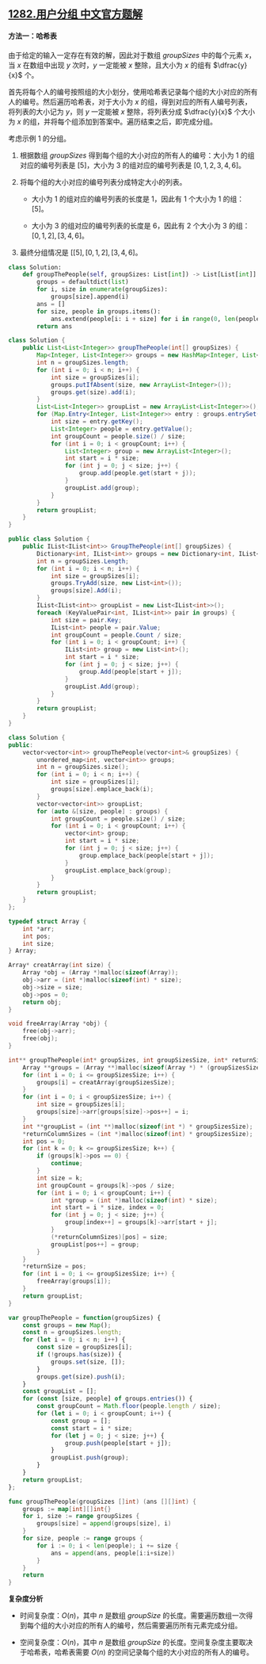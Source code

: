 ## [1282.用户分组 中文官方题解](https://leetcode.cn/problems/group-the-people-given-the-group-size-they-belong-to/solutions/100000/yong-hu-fen-zu-by-leetcode-solution)

#### 方法一：哈希表

由于给定的输入一定存在有效的解，因此对于数组 $\textit{groupSizes}$ 中的每个元素 $x$，当 $x$ 在数组中出现 $y$ 次时，$y$ 一定能被 $x$ 整除，且大小为 $x$ 的组有 $\dfrac{y}{x}$ 个。

首先将每个人的编号按照组的大小划分，使用哈希表记录每个组的大小对应的所有人的编号。然后遍历哈希表，对于大小为 $x$ 的组，得到对应的所有人编号列表，将列表的大小记为 $y$，则 $y$ 一定能被 $x$ 整除，将列表分成 $\dfrac{y}{x}$ 个大小为 $x$ 的组，并将每个组添加到答案中。遍历结束之后，即完成分组。

考虑示例 1 的分组。

1. 根据数组 $\textit{groupSizes}$ 得到每个组的大小对应的所有人的编号：大小为 $1$ 的组对应的编号列表是 $[5]$，大小为 $3$ 的组对应的编号列表是 $[0, 1, 2, 3, 4, 6]$。

2. 将每个组的大小对应的编号列表分成特定大小的列表。

   - 大小为 $1$ 的组对应的编号列表的长度是 $1$，因此有 $1$ 个大小为 $1$ 的组：$[5]$。

   - 大小为 $3$ 的组对应的编号列表的长度是 $6$，因此有 $2$ 个大小为 $3$ 的组：$[0, 1, 2], [3, 4, 6]$。

3. 最终分组情况是 $[[5], [0, 1, 2], [3, 4, 6]$。

```Python [sol1-Python3]
class Solution:
    def groupThePeople(self, groupSizes: List[int]) -> List[List[int]]:
        groups = defaultdict(list)
        for i, size in enumerate(groupSizes):
            groups[size].append(i)
        ans = []
        for size, people in groups.items():
            ans.extend(people[i: i + size] for i in range(0, len(people), size))
        return ans
```

```Java [sol1-Java]
class Solution {
    public List<List<Integer>> groupThePeople(int[] groupSizes) {
        Map<Integer, List<Integer>> groups = new HashMap<Integer, List<Integer>>();
        int n = groupSizes.length;
        for (int i = 0; i < n; i++) {
            int size = groupSizes[i];
            groups.putIfAbsent(size, new ArrayList<Integer>());
            groups.get(size).add(i);
        }
        List<List<Integer>> groupList = new ArrayList<List<Integer>>();
        for (Map.Entry<Integer, List<Integer>> entry : groups.entrySet()) {
            int size = entry.getKey();
            List<Integer> people = entry.getValue();
            int groupCount = people.size() / size;
            for (int i = 0; i < groupCount; i++) {
                List<Integer> group = new ArrayList<Integer>();
                int start = i * size;
                for (int j = 0; j < size; j++) {
                    group.add(people.get(start + j));
                }
                groupList.add(group);
            }
        }
        return groupList;
    }
}
```

```C# [sol1-C#]
public class Solution {
    public IList<IList<int>> GroupThePeople(int[] groupSizes) {
        Dictionary<int, IList<int>> groups = new Dictionary<int, IList<int>>();
        int n = groupSizes.Length;
        for (int i = 0; i < n; i++) {
            int size = groupSizes[i];
            groups.TryAdd(size, new List<int>());
            groups[size].Add(i);
        }
        IList<IList<int>> groupList = new List<IList<int>>();
        foreach (KeyValuePair<int, IList<int>> pair in groups) {
            int size = pair.Key;
            IList<int> people = pair.Value;
            int groupCount = people.Count / size;
            for (int i = 0; i < groupCount; i++) {
                IList<int> group = new List<int>();
                int start = i * size;
                for (int j = 0; j < size; j++) {
                    group.Add(people[start + j]);
                }
                groupList.Add(group);
            }
        }
        return groupList;
    }
}
```

```C++ [sol1-C++]
class Solution {
public:
    vector<vector<int>> groupThePeople(vector<int>& groupSizes) {
        unordered_map<int, vector<int>> groups;
        int n = groupSizes.size();
        for (int i = 0; i < n; i++) {
            int size = groupSizes[i];
            groups[size].emplace_back(i);
        }
        vector<vector<int>> groupList;
        for (auto &[size, people] : groups) {
            int groupCount = people.size() / size;
            for (int i = 0; i < groupCount; i++) {
                vector<int> group;
                int start = i * size;
                for (int j = 0; j < size; j++) {
                    group.emplace_back(people[start + j]);
                }
                groupList.emplace_back(group);
            }
        }
        return groupList;
    }
};
```

```C [sol1-C]
typedef struct Array {
    int *arr;
    int pos;
    int size;
} Array;

Array* creatArray(int size) {
    Array *obj = (Array *)malloc(sizeof(Array));
    obj->arr = (int *)malloc(sizeof(int) * size);
    obj->size = size;
    obj->pos = 0;
    return obj;
}

void freeArray(Array *obj) {
    free(obj->arr);
    free(obj);
}

int** groupThePeople(int* groupSizes, int groupSizesSize, int* returnSize, int** returnColumnSizes){
    Array **groups = (Array **)malloc(sizeof(Array *) * (groupSizesSize + 1));
    for (int i = 0; i <= groupSizesSize; i++) {
        groups[i] = creatArray(groupSizesSize);
    }
    for (int i = 0; i < groupSizesSize; i++) {
        int size = groupSizes[i];
        groups[size]->arr[groups[size]->pos++] = i;
    }
    int **groupList = (int **)malloc(sizeof(int *) * groupSizesSize);
    *returnColumnSizes = (int *)malloc(sizeof(int) * groupSizesSize);
    int pos = 0;
    for (int k = 0; k <= groupSizesSize; k++) {
        if (groups[k]->pos == 0) {
            continue;
        }
        int size = k;
        int groupCount = groups[k]->pos / size;
        for (int i = 0; i < groupCount; i++) {
            int *group = (int *)malloc(sizeof(int) * size);
            int start = i * size, index = 0;
            for (int j = 0; j < size; j++) {
                group[index++] = groups[k]->arr[start + j];
            }
            (*returnColumnSizes)[pos] = size;
            groupList[pos++] = group;
        }
    }
    *returnSize = pos;
    for (int i = 0; i <= groupSizesSize; i++) {
        freeArray(groups[i]);
    }
    return groupList;
}
```

```JavaScript [sol1-JavaScript]
var groupThePeople = function(groupSizes) {
    const groups = new Map();
    const n = groupSizes.length;
    for (let i = 0; i < n; i++) {
        const size = groupSizes[i];
        if (!groups.has(size)) {
            groups.set(size, []);
        }
        groups.get(size).push(i);
    }
    const groupList = [];
    for (const [size, people] of groups.entries()) {
        const groupCount = Math.floor(people.length / size);
        for (let i = 0; i < groupCount; i++) {
            const group = [];
            const start = i * size;
            for (let j = 0; j < size; j++) {
                group.push(people[start + j]);
            }
            groupList.push(group);
        }
    }
    return groupList;
};
```

```go [sol1-Golang]
func groupThePeople(groupSizes []int) (ans [][]int) {
    groups := map[int][]int{}
    for i, size := range groupSizes {
        groups[size] = append(groups[size], i)
    }
    for size, people := range groups {
        for i := 0; i < len(people); i += size {
            ans = append(ans, people[i:i+size])
        }
    }
    return
}
```

**复杂度分析**

- 时间复杂度：$O(n)$，其中 $n$ 是数组 $\textit{groupSize}$ 的长度。需要遍历数组一次得到每个组的大小对应的所有人的编号，然后需要遍历所有元素完成分组。

- 空间复杂度：$O(n)$，其中 $n$ 是数组 $\textit{groupSize}$ 的长度。空间复杂度主要取决于哈希表，哈希表需要 $O(n)$ 的空间记录每个组的大小对应的所有人的编号。
